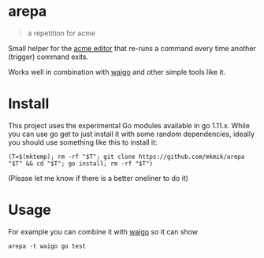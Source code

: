# arepa

> a repetition for acme

Small helper for the [acme editor](http://acme.cat-v.org/) that re-runs a command
every time another (trigger) command exits.

Works well in combination with [waigo](https://github.com/mkmik/waigo) and other simple tools like it.

# Install

This project uses the experimental Go modules available in go 1.11.x.
While you can use go get to just install it with some random dependencies,
ideally you should use something like this to install it:

```
(T=$(mktemp); rm -rf "$T"; git clone https://github.com/mkmik/arepa "$T" && cd "$T"; go install; rm -rf "$T")
```

(Please let me know if there is a better oneliner to do it)

# Usage

For example you can combine it with [waigo](https://github.com/mkmik/waigo) so it can show 

```
arepa -t waigo go test
```

